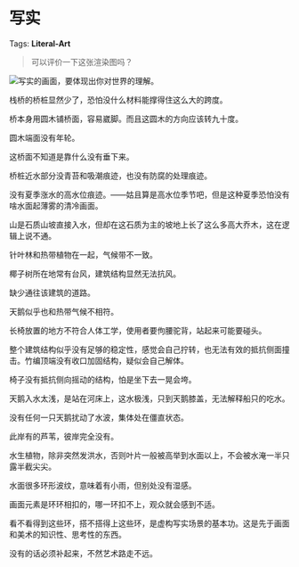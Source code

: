 # 写实

Tags: **Literal-Art**

> 可以评价一下这张渲染图吗？



![](https://pic2.zhimg.com/50/v2-e460f8e87d5fb65ae6456e6d09f5069a_720w.jpg?source=1940ef5c)写实的画面，要体现出你对世界的理解。

栈桥的桥桩显然少了，恐怕没什么材料能撑得住这么大的跨度。

桥本身用圆木铺桥面，容易崴脚。而且这圆木的方向应该转九十度。

圆木端面没有年轮。

这桥面不知道是靠什么没有垂下来。

桥桩近水部分没青苔和吸潮痕迹，也没有防腐的处理痕迹。

没有夏季涨水的高水位痕迹。——姑且算是高水位季节吧，但是这种夏季恐怕没有啥水面起薄雾的清冷画面。

山是石质山坡直接入水，但却在这石质为主的坡地上长了这么多高大乔木，这在逻辑上说不通。

针叶林和热带植物在一起，气候带不一致。

椰子树所在地常有台风，建筑结构显然无法抗风。

缺少通往该建筑的道路。

天鹅似乎也和热带气候不相符。

长椅放置的地方不符合人体工学，使用者要佝腰驼背，站起来可能要碰头。

整个建筑结构似乎没有足够的稳定性，感觉会自己拧转，也无法有效的抵抗侧面撞击。竹编顶端没有收口加固结构，疑似会自己解体。

椅子没有抵抗侧向摇动的结构，怕是坐下去一晃会垮。

天鹅入水太浅，是站在河床上，这水极浅，只到天鹅膝盖，无法解释船只的吃水。

没有任何一只天鹅扰动了水波，集体处在僵直状态。

此岸有的芦苇，彼岸完全没有。

水生植物，除非突然发洪水，否则叶片一般被高举到水面以上，不会被水淹一半只露半截尖尖。

水面很多环形波纹，意味着有小雨，但别处没有湿感。

画面元素是环环相扣的，哪一环扣不上，观众就会感到不适。

看不看得到这些环，搭不搭得上这些环，是虚构写实场景的基本功。这是先于画面和美术的知识性、思考性的东西。

没有的话必须补起来，不然艺术路走不远。



